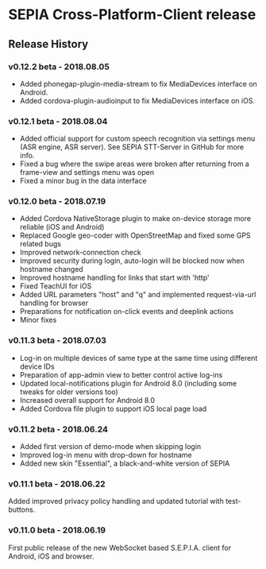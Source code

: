# SEPIA Cross-Platform-Client release

## Release History

### v0.12.2 beta - 2018.08.05

- Added phonegap-plugin-media-stream to fix MediaDevices interface on Android.
- Added cordova-plugin-audioinput to fix MediaDevices interface on iOS.

### v0.12.1 beta - 2018.08.04

- Added official support for custom speech recognition via settings menu (ASR engine, ASR server). See SEPIA STT-Server in GitHub for more info.
- Fixed a bug where the swipe areas were broken after returning from a frame-view and settings menu was open
- Fixed a minor bug in the data interface

### v0.12.0 beta - 2018.07.19

- Added Cordova NativeStorage plugin to make on-device storage more reliable (iOS and Android)
- Replaced Google geo-coder with OpenStreetMap and fixed some GPS related bugs
- Improved network-connection check
- Improved security during login, auto-login will be blocked now when hostname changed
- Improved hostname handling for links that start with 'http'
- Fixed TeachUI for iOS
- Added URL parameters "host" and "q" and implemented request-via-url handling for browser
- Preparations for notification on-click events and deeplink actions
- Minor fixes

### v0.11.3 beta - 2018.07.03

- Log-in on multiple devices of same type at the same time using different device IDs
- Preparation of app-admin view to better control active log-ins
- Updated local-notifications plugin for Android 8.0 (including some tweaks for older versions too)
- Increased overall support for Android 8.0
- Added Cordova file plugin to support iOS local page load

### v0.11.2 beta - 2018.06.24

- Added first version of demo-mode when skipping login
- Improved log-in menu with drop-down for hostname
- Added new skin "Essential", a black-and-white version of SEPIA

### v0.11.1 beta - 2018.06.22

Added improved privacy policy handling and updated tutorial with test-buttons.

### v0.11.0 beta - 2018.06.19

First public release of the new WebSocket based S.E.P.I.A. client for Android, iOS and browser.